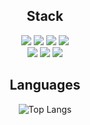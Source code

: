 <div align=center>
    
## Stack
<div>
    <img src="https://img.shields.io/badge/java-007396?style=flat-square&logo=java&logoColor=white"/>
    <img src="https://img.shields.io/badge/Python-3776AB?style=flat-square&logo=Python&logoColor=white"/>
    <img src="https://img.shields.io/badge/C++-00599C?style=for-the-badge&logo=cplusplus&logoColor=white"/>
    <img src="https://img.shields.io/badge/C-A8B8CC?style=for-the-badge&logo=C&logoColor=white"/><br>
    <img src="https://img.shields.io/badge/Spring-6DB33F?style=for-the-badge&logo=Spring&logoColor=white"/>
    <img src="https://img.shields.io/badge/Spring%20Boot-6DB33F?style=for-the-badge&logo=Spring&logoColor=white"/>
    <img src="https://img.shields.io/badge/MySQL-4479A1?style=for-the-badge&logo=Spring&logoColor=white"/>
</div>

## Languages
![Top Langs](https://github-readme-stats.vercel.app/api/top-langs/?username=Hyun0828&layout=compact&theme=dark)
</div>
